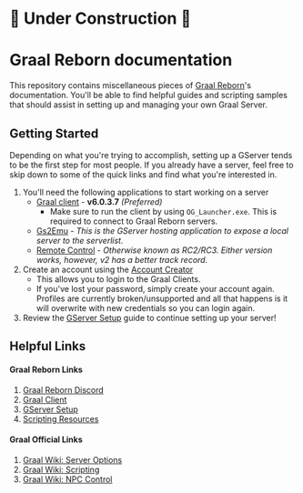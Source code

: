 # :construction: Under Construction :construction:
# Graal Reborn documentation

This repository contains miscellaneous pieces of [Graal Reborn](https://graal.in/)'s documentation. You'll be able to find helpful guides and scripting samples that should assist in setting up and managing your own Graal Server.

## Getting Started

Depending on what you're trying to accomplish, setting up a GServer tends to be the first step for most people. If you already have a server, feel free to skip down to some of the quick links and find what you're interested in.

1. You'll need the following applications to start working on a server
    - [Graal client](https://github.com/cnnranderson/graal/releases/tag/v6.0.3.7-client) - **v6.0.3.7** *(Preferred)*
      - Make sure to run the client by using `OG_Launcher.exe`. This is required to connect to Graal Reborn servers.
    - [Gs2Emu](https://github.com/cnnranderson/graal/releases/tag/v3.0.6-gs2emu) - *This is the GServer hosting application to expose a local server to the serverlist.*
    - [Remote Control](https://github.com/cnnranderson/graal/releases/tag/v2-rc) - *Otherwise known as RC2/RC3. Either version works, however, v2 has a better track record.*
2. Create an account using the [Account Creator](https://graalserver.com/accountcreator.php)
    - This allows you to login to the Graal Clients.
    - If you've lost your password, simply create your account again. Profiles are currently broken/unsupported and all that happens is it will overwrite with new credentials so you can login again.
3. Review the [GServer Setup](/docs/gserver/gserver.md) guide to continue setting up your server!


## Helpful Links

#### Graal Reborn Links
1. [Graal Reborn Discord](https://discord.com/invite/nWYHdjR)
2. [Graal Client](/docs/client/client.md)
3. [GServer Setup](/docs/gserver/gserver.md)
4. [Scripting Resources](/docs/resources/resources.md)

#### Graal Official Links
1. [Graal Wiki: Server Options](https://graalonline.net/index.php?title=Server_options)
2. [Graal Wiki: Scripting](https://graalonline.net/index.php?title=Creation/Dev/GScript)
3. [Graal Wiki: NPC Control](https://graalonline.net/index.php?title=Creation/Dev/Basics_of_NPC-Control)
